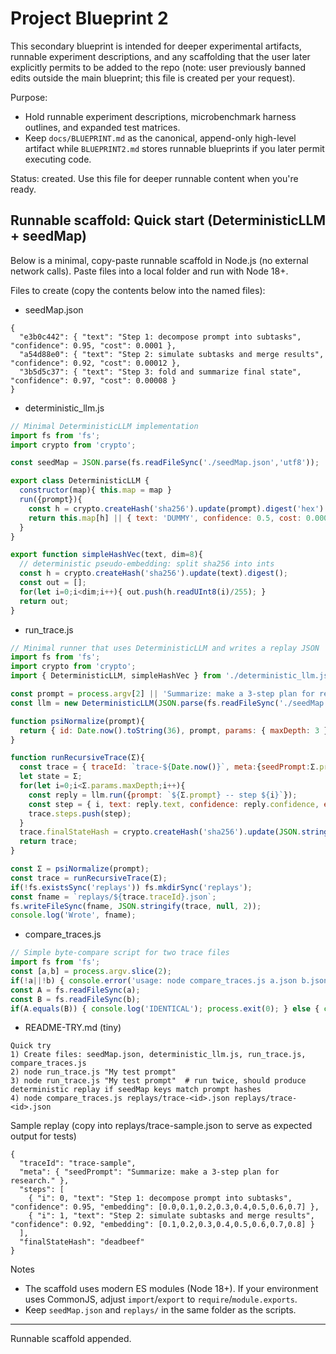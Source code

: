 # Project Blueprint 2

This secondary blueprint is intended for deeper experimental artifacts, runnable experiment descriptions, and any scaffolding that the user later explicitly permits to be added to the repo (note: user previously banned edits outside the main blueprint; this file is created per your request).

Purpose:
- Hold runnable experiment descriptions, microbenchmark harness outlines, and expanded test matrices.
- Keep `docs/BLUEPRINT.md` as the canonical, append-only high-level artifact while `BLUEPRINT2.md` stores runnable blueprints if you later permit executing code.

Status: created. Use this file for deeper runnable content when you're ready.

## Runnable scaffold: Quick start (DeterministicLLM + seedMap)

Below is a minimal, copy-paste runnable scaffold in Node.js (no external network calls). Paste files into a local folder and run with Node 18+.

Files to create (copy the contents below into the named files):

- seedMap.json

```
{
  "e3b0c442": { "text": "Step 1: decompose prompt into subtasks", "confidence": 0.95, "cost": 0.0001 },
  "a54d88e0": { "text": "Step 2: simulate subtasks and merge results", "confidence": 0.92, "cost": 0.00012 },
  "3b5d5c37": { "text": "Step 3: fold and summarize final state", "confidence": 0.97, "cost": 0.00008 }
}
```

- deterministic_llm.js

```js
// Minimal DeterministicLLM implementation
import fs from 'fs';
import crypto from 'crypto';

const seedMap = JSON.parse(fs.readFileSync('./seedMap.json','utf8'));

export class DeterministicLLM {
  constructor(map){ this.map = map }
  run({prompt}){
    const h = crypto.createHash('sha256').update(prompt).digest('hex').slice(0,8);
    return this.map[h] || { text: 'DUMMY', confidence: 0.5, cost: 0.00001 };
  }
}

export function simpleHashVec(text, dim=8){
  // deterministic pseudo-embedding: split sha256 into ints
  const h = crypto.createHash('sha256').update(text).digest();
  const out = [];
  for(let i=0;i<dim;i++){ out.push(h.readUInt8(i)/255); }
  return out;
}
```

- run_trace.js

```js
// Minimal runner that uses DeterministicLLM and writes a replay JSON
import fs from 'fs';
import crypto from 'crypto';
import { DeterministicLLM, simpleHashVec } from './deterministic_llm.js';

const prompt = process.argv[2] || 'Summarize: make a 3-step plan for research.';
const llm = new DeterministicLLM(JSON.parse(fs.readFileSync('./seedMap.json','utf8')));

function psiNormalize(prompt){
  return { id: Date.now().toString(36), prompt, params: { maxDepth: 3 }, timestamp: new Date().toISOString() };
}

function runRecursiveTrace(Σ){
  const trace = { traceId: `trace-${Date.now()}`, meta:{seedPrompt:Σ.prompt}, steps:[], version:'0.1' };
  let state = Σ;
  for(let i=0;i<Σ.params.maxDepth;i++){
    const reply = llm.run({prompt: `${Σ.prompt} -- step ${i}`});
    const step = { i, text: reply.text, confidence: reply.confidence, embedding: simpleHashVec(reply.text,8) };
    trace.steps.push(step);
  }
  trace.finalStateHash = crypto.createHash('sha256').update(JSON.stringify(trace.steps)).digest('hex');
  return trace;
}

const Σ = psiNormalize(prompt);
const trace = runRecursiveTrace(Σ);
if(!fs.existsSync('replays')) fs.mkdirSync('replays');
const fname = `replays/${trace.traceId}.json`;
fs.writeFileSync(fname, JSON.stringify(trace, null, 2));
console.log('Wrote', fname);
```

- compare_traces.js

```js
// Simple byte-compare script for two trace files
import fs from 'fs';
const [a,b] = process.argv.slice(2);
if(!a||!b) { console.error('usage: node compare_traces.js a.json b.json'); process.exit(2); }
const A = fs.readFileSync(a);
const B = fs.readFileSync(b);
if(A.equals(B)) { console.log('IDENTICAL'); process.exit(0); } else { console.log('DIFFER'); process.exit(1); }
```

- README-TRY.md (tiny)

```
Quick try
1) Create files: seedMap.json, deterministic_llm.js, run_trace.js, compare_traces.js
2) node run_trace.js "My test prompt"
3) node run_trace.js "My test prompt"  # run twice, should produce deterministic replay if seedMap keys match prompt hashes
4) node compare_traces.js replays/trace-<id>.json replays/trace-<id>.json
```

Sample replay (copy into replays/trace-sample.json to serve as expected output for tests)

```
{
  "traceId": "trace-sample",
  "meta": { "seedPrompt": "Summarize: make a 3-step plan for research." },
  "steps": [
    { "i": 0, "text": "Step 1: decompose prompt into subtasks", "confidence": 0.95, "embedding": [0.0,0.1,0.2,0.3,0.4,0.5,0.6,0.7] },
    { "i": 1, "text": "Step 2: simulate subtasks and merge results", "confidence": 0.92, "embedding": [0.1,0.2,0.3,0.4,0.5,0.6,0.7,0.8] }
  ],
  "finalStateHash": "deadbeef"
}
```

Notes
- The scaffold uses modern ES modules (Node 18+). If your environment uses CommonJS, adjust `import`/`export` to `require`/`module.exports`.
- Keep `seedMap.json` and `replays/` in the same folder as the scripts.

---

Runnable scaffold appended.

